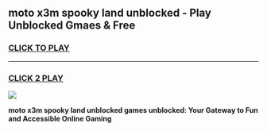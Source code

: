 
## moto x3m spooky land unblocked - Play Unblocked Gmaes & Free
<h3>
<a href="https://news.freeplayer.one?title=moto_x3m_spooky_land_unblocked&ref=16F">CLICK TO PLAY</a></h3>
<hr>

<h3>
<a href="https://news.freeplayer.one?title=moto_x3m_spooky_land_unblocked&ref=16F">CLICK 2 PLAY</a>
  
</h3>

<a href="https://news.freeplayer.one?title=moto_x3m_spooky_land_unblocked&ref=16F/"><img src="https://clearcache.store/games.png"></a>


**moto x3m spooky land unblocked games unblocked: Your Gateway to Fun and Accessible Online Gaming**
